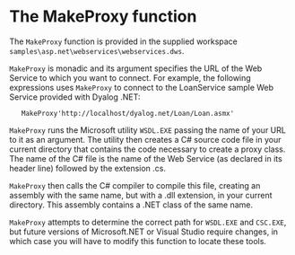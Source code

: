 <h1 class="heading"><span class="name">The MakeProxy function</span></h1>

The `MakeProxy` function is provided in the supplied workspace `samples\asp.net\webservices\webservices.dws`.

`MakeProxy` is monadic and its argument specifies the URL of the Web Service to which you want to connect. For example, the following expressions uses `MakeProxy` to connect to the LoanService sample Web Service provided with Dyalog .NET:
```apl
   MakeProxy'http://localhost/dyalog.net/Loan/Loan.asmx'
```

`MakeProxy` runs the Microsoft utility `WSDL.EXE` passing the name of your URL to it as an argument. The utility then creates a C# source code file in your current directory that contains the code necessary to create a proxy class. The name of the C# file is the name of the Web Service (as declared in its header line) followed by the extension .cs.

`MakeProxy` then calls the C# compiler to compile this file, creating an assembly with the same name, but with a .dll extension, in your current directory. This assembly contains a .NET class of the same name.

`MakeProxy` attempts to determine the correct path for `WSDL.EXE` and `CSC.EXE`, but future versions of Microsoft.NET or Visual Studio require changes, in which case you will have to modify this function to locate these tools.
